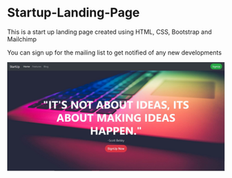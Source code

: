 # Startup-Landing-Page

This is a start up landing page created using HTML, CSS, Bootstrap and Mailchimp

You can sign up for the mailing list to get notified of any new developments

![](startupLanding.JPG)
